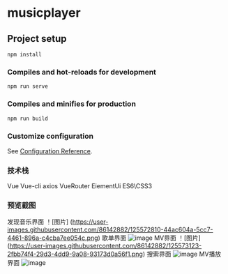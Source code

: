 # musicplayer

## Project setup
```
npm install
```

### Compiles and hot-reloads for development
```
npm run serve
```

### Compiles and minifies for production
```
npm run build
```

### Customize configuration
See [Configuration Reference](https://cli.vuejs.org/config/).

### 技术栈
Vue
Vue-cli
axios
VueRouter
EiementUi
ES6\CSS3

### 预览截图

发现音乐界面
！[图片] (https://user-images.githubusercontent.com/86142882/125572810-44ac604a-5cc7-4461-896a-c4cba7ee054c.png)
歌单界面
![image](https://user-images.githubusercontent.com/86142882/125572946-fcb8b735-00d0-4e7b-9283-79babfa4413a.png)
MV界面
！[图片] (https://user-images.githubusercontent.com/86142882/125573123-2fbb74f4-29d3-4dd9-9a08-93173d0a56f1.png)
搜索界面
![image](https://user-images.githubusercontent.com/86142882/125573244-92a91f57-628e-415c-9c0e-991bb26f8976.png)
MV播放界面
![image](https://user-images.githubusercontent.com/86142882/125573365-6aa7b53d-44f9-4466-a046-06e57b6d0dc4.png)

